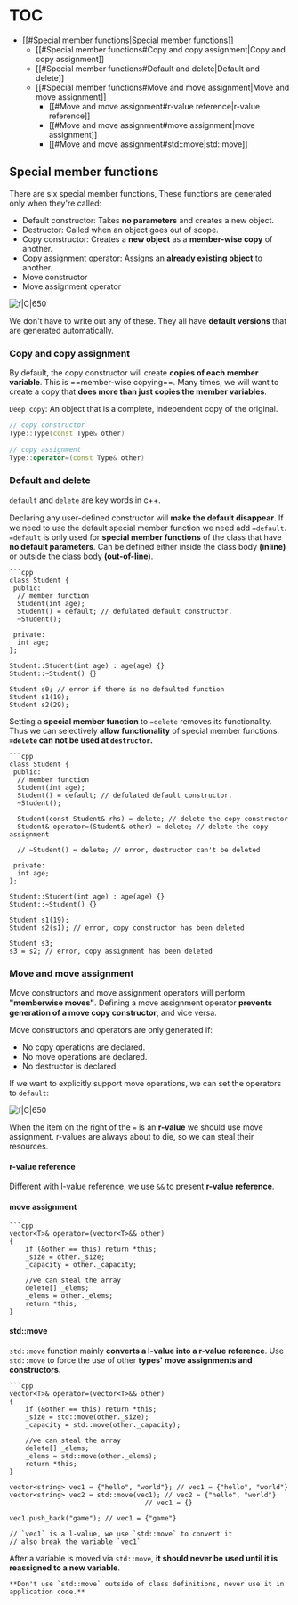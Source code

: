 # TOC
- [[#Special member functions|Special member functions]]
	- [[#Special member functions#Copy and copy assignment|Copy and copy assignment]]
	- [[#Special member functions#Default and delete|Default and delete]]
	- [[#Special member functions#Move and move assignment|Move and move assignment]]
		- [[#Move and move assignment#r-value reference|r-value reference]]
		- [[#Move and move assignment#move assignment|move assignment]]
		- [[#Move and move assignment#std::move|std::move]]

## Special member functions

There are six special member functions, These functions are generated only when they're called:
- Default constructor: Takes **no parameters** and creates a new object.
- Destructor: Called when an object goes out of scope.
- Copy constructor: Creates a **new object** as a **member-wise copy** of another.
- Copy assignment operator: Assigns an **already existing object** to another.
- Move constructor
- Move assignment operator

![f|C|650](https://gitee.com/vercent_zhou/picgo-md/raw/master/image/202301161055555.png)

We don't have to write out any of these. They all have **default versions** that are generated automatically.

### Copy and copy assignment

By default, the copy constructor will create **copies of each member variable**. This is ==member-wise copying==. Many times, we will want to create a copy that **does more than just copies the member variables**.

`Deep copy`: An object that is a complete, independent copy of the original.

```cpp
// copy constructor
Type::Type(const Type& other)

// copy assignment
Type::operator=(const Type& other)
```

### Default and delete

`default` and `delete` are key words  in c++.

Declaring any user-deﬁned constructor will **make the default disappear**. If we need to use the default special member function we need add `=default`.
`=default`  is only used for **special member functions** of the class that have **no default parameters**. Can be defined either inside the class body **(inline)** or outside the class body **(out-of-line)**.

```ad-example
```cpp
class Student {
 public:
  // member function
  Student(int age);
  Student() = default; // defulated default constructor.
  ~Student();

 private:
  int age;
};

Student::Student(int age) : age(age) {}
Student::~Student() {}

Student s0; // error if there is no defaulted function
Student s1(19);
Student s2(29);
```

Setting a **special member function** to `=delete` removes its functionality. Thus we can selectively **allow functionality** of special member functions. 
**`=delete` can not be used at `destructor`.**

```ad-example
```cpp
class Student {
 public:
  // member function
  Student(int age);
  Student() = default; // defulated default constructor.
  ~Student();

  Student(const Student& rhs) = delete; // delete the copy constructor
  Student& operator=(Student& other) = delete; // delete the copy assignment

  // ~Student() = delete; // error, destructor can't be deleted

 private:
  int age;
};

Student::Student(int age) : age(age) {}
Student::~Student() {}

Student s1(19);
Student s2(s1); // error, copy constructor has been deleted

Student s3;
s3 = s2; // error, copy assignment has been deleted
```

### Move and move assignment

Move constructors and move assignment operators will perform **"memberwise moves"**.
Deﬁning a move assignment operator **prevents generation of a move copy constructor**, and vice versa.

Move constructors and operators are only generated if:
- No copy operations are declared.
- No move operations are declared.
- No destructor is declared.

If we want to explicitly support move operations, we can set the operators to `default`:

![f|C|650](https://gitee.com/vercent_zhou/picgo-md/raw/master/image/202301161304369.png)

When the item on the right of the `=` is an **r-value** we should use move assignment.
r-values are always about to die, so we can steal their resources.

#### r-value reference
Different with l-value reference, we use `&&` to present **r-value reference**.

#### move assignment

```ad-example
```cpp
vector<T>& operator=(vector<T>&& other)
{
	if (&other == this) return *this;
	_size = other._size;
	_capacity = other._capacity;
 
	//we can steal the array
	delete[] _elems;
	_elems = other._elems;
	return *this;
}
```

#### std::move
`std::move` function mainly **converts a l-value into a r-value reference**.
Use `std::move` to force the use of other **types' move assignments and constructors**.

```ad-example
```cpp
vector<T>& operator=(vector<T>&& other)
{
	if (&other == this) return *this;
	_size = std::move(other._size);
	_capacity = std::move(other._capacity);
 
	//we can steal the array
	delete[] _elems;
	_elems = std::move(other._elems);
	return *this;
}

vector<string> vec1 = {"hello", "world"}; // vec1 = {"hello", "world"}
vector<string> vec2 = std::move(vec1); // vec2 = {"hello", "world"}
								  // vec1 = {}
		  
vec1.push_back("game"); // vec1 = {"game"}

// `vec1` is a l-value, we use `std::move` to convert it
// also break the variable `vec1`
```

After a variable is moved via `std::move`, **it should never be used until it is reassigned to a new variable**.

```ad-warning
**Don't use `std::move` outside of class definitions, never use it in application code.**
```

